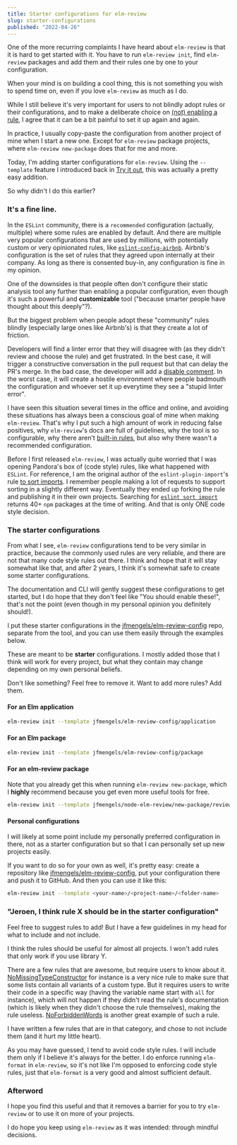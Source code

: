 ```yaml
---
title: Starter configurations for elm-review
slug: starter-configurations
published: "2022-04-26"
---
```


One of the more recurring complaints I have heard about `elm-review` is that it is hard to get started with it. You have
to run `elm-review init`, find `elm-review` packages and add them and their rules one by one to your configuration.

When your mind is on building a cool thing, this is not something you wish to spend time on, even if you love `elm-review` as much as I do.

While I still believe it's very important for users to not blindly adopt rules or their configurations, and to make
a deliberate choice on [(not) enabling a rule](https://package.elm-lang.org/packages/jfmengels/elm-review/latest/#when-to-write-or-enable-a-rule),
I agree that it can be a bit painful to set it up again and again.

In practice, I usually copy-paste the configuration from another project of mine when I start a new one.
Except for `elm-review` package projects, where `elm-review new-package` does that for me and more.

Today, I'm adding starter configurations for `elm-review`. Using the `--template` feature I introduced back in [Try it out](/2.3.0-just-try-it-out), this was actually a pretty easy addition.

So why didn't I do this earlier?

### It's a fine line.

In the `ESLint` community, there is a `recommended` configuration (actually, multiple) where some rules are enabled by
default. And there are multiple very popular configurations that are used by millions, with potentially custom or very
opinionated rules, like [`eslint-config-airbnb`](https://www.npmjs.com/package/eslint-config-airbnb). Airbnb's
configuration is the set of rules that they agreed upon internally at their company. As long as there is consented
buy-in, any configuration is fine in my opinion.

One of the downsides is that people often don't configure their static analysis tool any further than enabling a popular
configuration, even though it's such a powerful and **customizable** tool ("because smarter people
have thought about this deeply"?).

But the biggest problem when people adopt these "community" rules blindly (especially large ones like Airbnb's) is that they create a lot of friction.

Developers will find a linter error that they will disagree with (as they didn't review and choose the rule) and get frustrated. In the best case, it will trigger a
constructive conversation in the pull request but that can delay the PR's merge. In the bad case, the developer will add a
[disable comment](/disable-comments). In the worst case, it will create a hostile environment where people badmouth the
configuration and whoever set it up everytime they see a "stupid linter error".

I have seen this situation several times in the office and online, and avoiding these situations has always been a
conscious goal of mine when making `elm-review`. That's why I put such a high amount of work in reducing false positives,
why `elm-review`'s docs are full of guidelines, why the tool is so configurable,
why there aren't [built-in rules](https://github.com/jfmengels/elm-review/blob/master/documentation/design/no-built-in-rules.md),
but also why there wasn't a recommended configuration.

Before I first released `elm-review`, I was actually quite worried that I was opening Pandora's box of (code style) rules,
like what happened with `ESLint`. For reference, I am the original author of the `eslint-plugin-import`'s rule [to sort imports](https://github.com/import-js/eslint-plugin-import/blob/HEAD/docs/rules/order.md).
I remember people making a lot of requests to support sorting in a slightly different way. Eventually they ended up
forking the rule and publishing it in their own projects. Searching for [`eslint sort import`](https://www.npmjs.com/search?q=eslint%20sort%20import)
returns 40+ `npm` packages at the time of writing. And that is only ONE code style decision.


### The starter configurations

From what I see, `elm-review` configurations tend to be very similar in practice, because the commonly used rules are
very reliable, and there are not that many code style rules out there.
I think and hope that it will stay somewhat like that, and after 2 years, I think it's somewhat safe to create some starter configurations.

The documentation and CLI will gently suggest these configurations to get started, but I do hope that they don't feel
like "You should enable these!", that's not the point (even though in my personal opinion you definitely should!).

I put these starter configurations in the [jfmengels/elm-review-config](https://github.com/jfmengels/elm-review-config)
repo, separate from the tool, and you can use them easily through the examples below.

These are meant to be **starter** configurations. I mostly added those that I think will work for every project, but what
they contain may change depending on my own personal beliefs.

Don't like something? Feel free to remove it. Want to add more rules? Add them.


#### For an Elm application

```bash
elm-review init --template jfmengels/elm-review-config/application
```

#### For an Elm package

```bash
elm-review init --template jfmengels/elm-review-config/package
```

#### For an elm-review package

Note that you already get this when running `elm-review new-package`, which I **highly** recommend because you get even more useful tools for free.

```bash
elm-review init --template jfmengels/node-elm-review/new-package/review-config-templates/2.3.0
```

#### Personal configurations

I will likely at some point include my personally preferred configuration in there, not as a starter
configuration but so that I can personally set up new projects easily.

If you want to do so for your own as well, it's pretty easy: create a repository like [jfmengels/elm-review-config](https://github.com/jfmengels/elm-review-config),
put your configuration there and push it to GitHub. And then you can use it like this:

```bash
elm-review init --template <your-name>/<project-name>/<folder-name>
```

### "Jeroen, I think rule X should be in the starter configuration"

Feel free to suggest rules to add! But I have a few guidelines in my head for what to include and not include.

I think the rules should be useful for almost all projects. I won't add rules that only work if you use library Y.

There are a few rules that are awesome, but require users to know about it.
[NoMissingTypeConstructor](https://package.elm-lang.org/packages/Arkham/elm-review-no-missing-type-constructor/latest/NoMissingTypeConstructor)
for instance is a very nice rule to make sure that some lists contain all variants of a custom type.
But it requires users to write their code in a specific way (having the variable name start with `all` for instance),
which will not happen if they didn't read the rule's documentation (which is likely when they didn't choose the rule themselves),
making the rule useless. [NoForbiddenWords](https://package.elm-lang.org/packages/sparksp/elm-review-forbidden-words/latest/NoForbiddenWords)
is another great example of such a rule.

I have written a few rules that are in that category, and chose to not include them (and it hurt my little heart).

As you may have guessed, I tend to avoid code style rules. I will include them only if I believe it's always for the
better. I do enforce running `elm-format` in `elm-review`, so it's not like I'm opposed to enforcing code style rules,
just that `elm-format` is a very good and almost sufficient default.


### Afterword

I hope you find this useful and that it removes a barrier for you to try `elm-review` or to use it on more of your projects.

I do hope you keep using `elm-review` as it was intended: through mindful decisions.